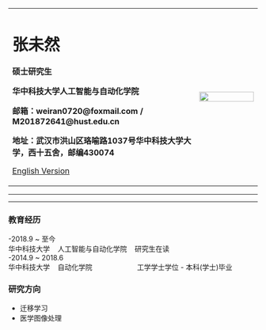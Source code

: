 <div>
<table border="0">
  <tr>
    <td width="75%">
      <h1>张未然</h1>
      <p><b>硕士研究生</b></p>
      <p><b>华中科技大学人工智能与自动化学院</b></p>
      <p><b>邮箱：weiran0720@foxmail.com / M201872641@hust.edu.cn</b></p>
      <p><b>地址：武汉市洪山区珞喻路1037号华中科技大学大学，西十五舍，邮编430074</b></p>
      <p><a href="/index-en.html">English Version</a></p>
    </td>
    <td width="25%">
      <img src="/zhengjianzhao.jpg" width="100%">
    </td>
  </tr>
</table>
</div>

---



---

### 教育经历
-2018.9 ~ 至今  
    华中科技大学&nbsp;&nbsp;&nbsp;&nbsp;人工智能与自动化学院&nbsp;&nbsp;&nbsp;&nbsp;研究生在读  
-2014.9 ~ 2018.6  
    华中科技大学&nbsp;&nbsp;&nbsp;&nbsp;自动化学院&nbsp;&nbsp;&nbsp;&nbsp;&nbsp;&nbsp;&nbsp;&nbsp;&nbsp;&nbsp;&nbsp;&nbsp;&nbsp;&nbsp;&nbsp;&nbsp;&nbsp;&nbsp;&nbsp;&nbsp;&nbsp;&nbsp;&nbsp;工学学士学位  -  本科(学士)毕业  


### 研究方向
- 迁移学习
- 医学图像处理


